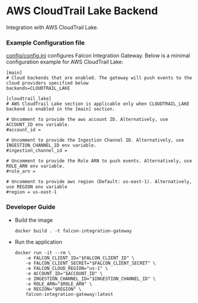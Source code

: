 # AWS CloudTrail Lake Backend

Integration with AWS CloudTrail Lake.

### Example Configuration file

[config/config.ini](https://github.com/CrowdStrike/falcon-integration-gateway/blob/main/config/config.ini) configures Falcon Integration Gateway. Below is a minimal configuration example for AWS CloudTrail Lake:
```
[main]
# Cloud backends that are enabled. The gateway will push events to the cloud providers specified below
backends=CLOUDTRAIL_LAKE

[cloudtrail_lake]
# AWS CloudTrail Lake section is applicable only when CLOUDTRAIL_LAKE backend is enabled in the [main] section.

# Uncomment to provide the aws account ID. Alternatively, use ACCOUNT_ID env variable.
#account_id =

# Uncomment to provide the Ingestion Channel ID. Alternatively, use INGESTION_CHANNEL_ID env variable.
#ingestion_channel_id =

# Uncomment to provide the Role ARN to push events. Alternatively, use ROLE_ARN env variable.
#role_arn =

# Uncomment to provide aws region (Default: us-east-1). Alternatively, use REGION env variable
#region = us-east-1
```

### Developer Guide

 - Build the image
   ```
   docker build . -t falcon-integration-gateway
   ```
 - Run the application
   ```
   docker run -it --rm \
       -e FALCON_CLIENT_ID="$FALCON_CLIENT_ID" \
       -e FALCON_CLIENT_SECRET="$FALCON_CLIENT_SECRET" \
       -e FALCON_CLOUD_REGION="us-1" \
       -e ACCOUNT_ID="$ACCOUNT_ID" \
       -e INGESTION_CHANNEL_ID="$INGESTION_CHANNEL_ID" \
       -e ROLE_ARN="$ROLE_ARN" \
       -e REGION="$REGION" \
       falcon-integration-gateway:latest
   ```
